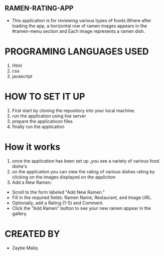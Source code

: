 ## RAMEN-RATING-APP
* This application is for reviewing various types of foods.Where after loading the app, a horizontal row of ramen images appears in the #ramen-menu section and Each image represents a ramen dish.

# PROGRAMING LANGUAGES USED 
1. Html 
2. css 
3. javascript

# HOW TO SET IT UP

1. First start by cloning the repository into your local machine.
2. run the application using live server
3. prepare the applicatioon files 
4. finally run the application

# How it works
1. once the application has been set up ,you see a variety of various food dishe's
2. on the application you can view the rating of various dishes rating by clicking on the images displayed on the appliction
3. Add a New Ramen:
* Scroll to the form labeled "Add New Ramen."
* Fill in the required fields: Ramen Name, Restaurant, and Image URL.
* Optionally, add a Rating (1-5) and Comment.
* Click the "Add Ramen" button to see your new ramen appear in the gallery.
  


# CREATED BY
* Zaybe Maliq
